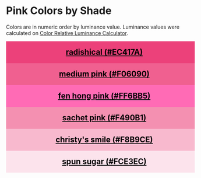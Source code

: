 <!--suppress HtmlUnknownTarget -->
<style>
  div.color-block {
    text-align: center;
  }

  .color-block {
    width: 100%;
    margin: 0;
    padding: 0.5em;
  }

  .black-pass {
    color: black;
  }

  .white-pass {
    color: white;
  }
</style>

# Pink Colors by Shade

Colors are in numeric order by luminance value. Luminance values were calculated on
<a href="https://contrastchecker.online/color-relative-luminance-calculator" target="_blank" rel="noopener noreferrer">Color Relative Luminance Calculator</a>.

<!-- luminance: 0.230186012 -->
<div class="color-block" style="background: #EC417A;">
  <a href="https://coolors.co/ec417a" target="_blank" rel="noopener noreferrer">
    <h2 class="color-block black-pass">radishical (#EC417A)</h2>
  </a>
</div>

<!-- luminance: 0.2890462369 -->
<div class="color-block" style="background: #F06090;">
  <a href="./pink-colors.html#medium-pink-f06090" target="_blank" rel="noopener noreferrer">
    <h2 class="color-block black-pass">medium pink (#F06090)</h2>
  </a>
</div>

<!-- luminance: 0.3511158604 -->
<div class="color-block" style="background: #FF6BB5;">
  <a href="./pink-colors.html#fen-hong-pink-ff6bb5" target="_blank" rel="noopener noreferrer">
    <h2 class="color-block black-pass">fen hong pink (#FF6BB5)</h2>
  </a>
</div>

<!-- luminance: 0.4235393909 -->
<div class="color-block" style="background: #F490B1;">
  <a href="./pink-colors.html#sachet-pink-f490b1" target="_blank" rel="noopener noreferrer">
    <h2 class="color-block black-pass">sachet pink (#F490B1)</h2>
  </a>
</div>

<!-- luminance: 0.5911061368 -->
<div class="color-block" style="background: #F8B9CE;">
  <a href="./pink-colors.html#christys-smile-f8b9ce" target="_blank" rel="noopener noreferrer">
    <h2 class="color-block black-pass">christy's smile (#F8B9CE)</h2>
  </a>
</div>

<!-- luminance: 0.8168974579 -->
<div class="color-block" style="background: #FCE3EC;">
  <a href="./pink-colors.html#spun-sugar-fce3ec" target="_blank" rel="noopener noreferrer">
    <h2 class="color-block black-pass">spun sugar (#FCE3EC)</h2>
  </a>
</div>
